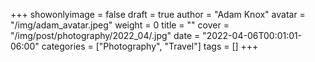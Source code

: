 +++
showonlyimage = false
draft = true
author = "Adam Knox"
avatar = "/img/adam_avatar.jpeg"
weight = 0
title = ""
cover = "/img/post/photography/2022_04/.jpg"
date = "2022-04-06T00:01:01-06:00"
categories = ["Photography", "Travel"]
tags = []
+++
<!--more-->
